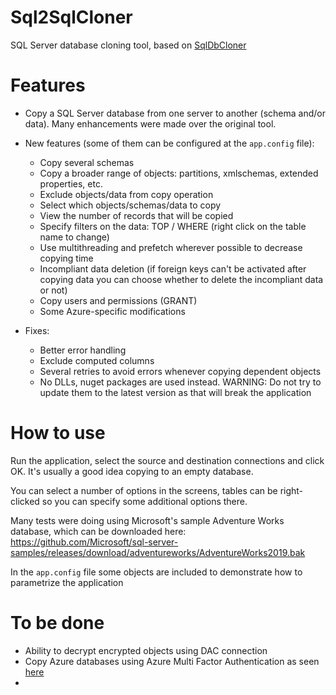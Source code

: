 # Sql2SqlCloner

SQL Server database cloning tool, based on [SqlDbCloner](https://www.codeproject.com/Articles/994806/SQL-Server-Database-Cloning-Tool-using-Csharp)

# Features
* Copy a SQL Server database from one server to another (schema and/or data). Many enhancements were made over the original tool.

* New features (some of them can be configured at the `app.config` file):  
  * Copy several schemas
  * Copy a broader range of objects: partitions, xmlschemas, extended properties, etc.
  * Exclude objects/data from copy operation
  * Select which objects/schemas/data to copy
  * View the number of records that will be copied
  * Specify filters on the data: TOP / WHERE (right click on the table name to change)
  * Use multithreading and prefetch wherever possible to decrease copying time
  * Incompliant data deletion (if foreign keys can't be activated after copying data you can choose whether to delete the incompliant data or not)
  * Copy users and permissions (GRANT)
  * Some Azure-specific modifications  

* Fixes:
  * Better error handling
  * Exclude computed columns
  * Several retries to avoid errors whenever copying dependent objects
  * No DLLs, nuget packages are used instead. WARNING: Do not try to update them to the latest version as that will break the application

# How to use

Run the application, select the source and destination connections and click OK. It's usually a good idea copying to an empty database.

You can select a number of options in the screens, tables can be right-clicked so you can specify some additional options there.

Many tests were doing using Microsoft's sample Adventure Works database, which can be downloaded here:
https://github.com/Microsoft/sql-server-samples/releases/download/adventureworks/AdventureWorks2019.bak

In the `app.config` file some objects are included to demonstrate how to parametrize the application

# To be done
* Ability to decrypt encrypted objects using DAC connection
* Copy Azure databases using Azure Multi Factor Authentication as seen [here](https://stackoverflow.com/questions/60564462/how-to-connect-to-a-database-using-active-directory-login-and-multifactor-authen)
* 

